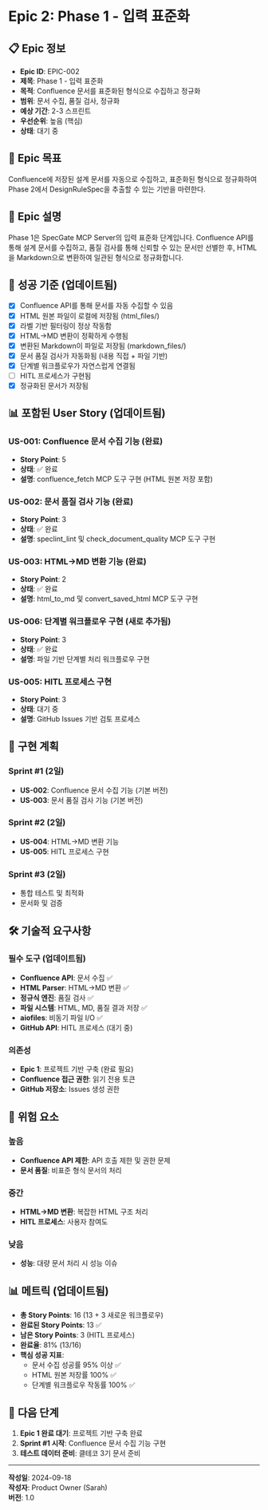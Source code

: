 # Epic 2: Phase 1 - 입력 표준화

## 📋 Epic 정보

- **Epic ID**: EPIC-002
- **제목**: Phase 1 - 입력 표준화
- **목적**: Confluence 문서를 표준화된 형식으로 수집하고 정규화
- **범위**: 문서 수집, 품질 검사, 정규화
- **예상 기간**: 2-3 스프린트
- **우선순위**: 높음 (핵심)
- **상태**: 대기 중

## 🎯 Epic 목표

Confluence에 저장된 설계 문서를 자동으로 수집하고, 표준화된 형식으로 정규화하여 Phase 2에서 DesignRuleSpec을 추출할 수 있는 기반을 마련한다.

## 📝 Epic 설명

Phase 1은 SpecGate MCP Server의 입력 표준화 단계입니다. Confluence API를 통해 설계 문서를 수집하고, 품질 검사를 통해 신뢰할 수 있는 문서만 선별한 후, HTML을 Markdown으로 변환하여 일관된 형식으로 정규화합니다.

## 🎯 성공 기준 (업데이트됨)

- [x] Confluence API를 통해 문서를 자동 수집할 수 있음
- [x] HTML 원본 파일이 로컬에 저장됨 (html_files/)
- [x] 라벨 기반 필터링이 정상 작동함
- [x] HTML→MD 변환이 정확하게 수행됨
- [x] 변환된 Markdown이 파일로 저장됨 (markdown_files/)
- [x] 문서 품질 검사가 자동화됨 (내용 직접 + 파일 기반)
- [x] 단계별 워크플로우가 자연스럽게 연결됨
- [ ] HITL 프로세스가 구현됨
- [x] 정규화된 문서가 저장됨

## 📊 포함된 User Story (업데이트됨)

### **US-001: Confluence 문서 수집 기능 (완료)**
- **Story Point**: 5  
- **상태**: ✅ 완료
- **설명**: confluence_fetch MCP 도구 구현 (HTML 원본 저장 포함)

### **US-002: 문서 품질 검사 기능 (완료)**
- **Story Point**: 3
- **상태**: ✅ 완료  
- **설명**: speclint_lint 및 check_document_quality MCP 도구 구현

### **US-003: HTML→MD 변환 기능 (완료)**
- **Story Point**: 2
- **상태**: ✅ 완료
- **설명**: html_to_md 및 convert_saved_html MCP 도구 구현

### **US-006: 단계별 워크플로우 구현 (새로 추가됨)**
- **Story Point**: 3
- **상태**: ✅ 완료
- **설명**: 파일 기반 단계별 처리 워크플로우 구현

### **US-005: HITL 프로세스 구현**
- **Story Point**: 3
- **상태**: 대기 중
- **설명**: GitHub Issues 기반 검토 프로세스

## 🔄 구현 계획

### **Sprint #1 (2일)**
- **US-002**: Confluence 문서 수집 기능 (기본 버전)
- **US-003**: 문서 품질 검사 기능 (기본 버전)

### **Sprint #2 (2일)**
- **US-004**: HTML→MD 변환 기능
- **US-005**: HITL 프로세스 구현

### **Sprint #3 (2일)**
- 통합 테스트 및 최적화
- 문서화 및 검증

## 🛠️ 기술적 요구사항

### **필수 도구 (업데이트됨)**
- **Confluence API**: 문서 수집 ✅
- **HTML Parser**: HTML→MD 변환 ✅  
- **정규식 엔진**: 품질 검사 ✅
- **파일 시스템**: HTML, MD, 품질 결과 저장 ✅
- **aiofiles**: 비동기 파일 I/O ✅
- **GitHub API**: HITL 프로세스 (대기 중)

### **의존성**
- **Epic 1**: 프로젝트 기반 구축 (완료 필요)
- **Confluence 접근 권한**: 읽기 전용 토큰
- **GitHub 저장소**: Issues 생성 권한

## 🚨 위험 요소

### **높음**
- **Confluence API 제한**: API 호출 제한 및 권한 문제
- **문서 품질**: 비표준 형식 문서의 처리

### **중간**
- **HTML→MD 변환**: 복잡한 HTML 구조 처리
- **HITL 프로세스**: 사용자 참여도

### **낮음**
- **성능**: 대량 문서 처리 시 성능 이슈

## 📊 메트릭 (업데이트됨)

- **총 Story Points**: 16 (13 + 3 새로운 워크플로우)
- **완료된 Story Points**: 13 ✅ 
- **남은 Story Points**: 3 (HITL 프로세스)
- **완료율**: 81% (13/16)
- **핵심 성공 지표**: 
  - 문서 수집 성공률 95% 이상 ✅
  - HTML 원본 저장률 100% ✅
  - 단계별 워크플로우 작동률 100% ✅

## 🔄 다음 단계

1. **Epic 1 완료 대기**: 프로젝트 기반 구축 완료
2. **Sprint #1 시작**: Confluence 문서 수집 기능 구현
3. **테스트 데이터 준비**: 클테코 3기 문서 준비

---

**작성일**: 2024-09-18  
**작성자**: Product Owner (Sarah)  
**버전**: 1.0
